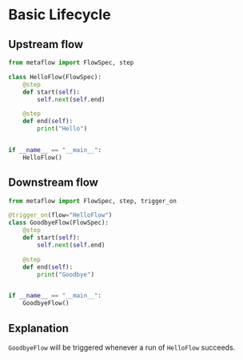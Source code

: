 # Basic Lifecycle

## Upstream flow

```python
from metaflow import FlowSpec, step

class HelloFlow(FlowSpec):
    @step
    def start(self):
        self.next(self.end)

    @step
    def end(self):
        print("Hello")


if __name__ == "__main__":
    HelloFlow()
```

## Downstream flow

```python
from metaflow import FlowSpec, step, trigger_on

@trigger_on(flow="HelloFlow")
class GoodbyeFlow(FlowSpec):
    @step
    def start(self):
        self.next(self.end)

    @step
    def end(self):
        print("Goodbye")


if __name__ == "__main__":
    GoodbyeFlow()
```

## Explanation

`GoodbyeFlow` will be triggered whenever a run of `HelloFlow` succeeds.